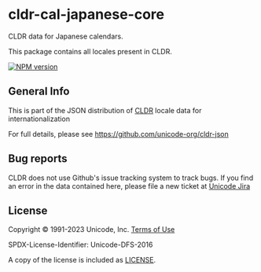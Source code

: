 # cldr-cal-japanese-core

CLDR data for Japanese calendars.

This package contains all locales present in CLDR.


[![NPM version](https://img.shields.io/npm/v/cldr-cal-japanese-core.svg?style=flat)](https://www.npmjs.org/package/cldr-cal-japanese-core)

## General Info

This is part of the JSON distribution of [CLDR](https://cldr.unicode.org/)
locale data for internationalization

For full details, please see <https://github.com/unicode-org/cldr-json>

## Bug reports

CLDR does not use Github's issue tracking system to track bugs.  If you find an error in
the data contained here, please file a new ticket at [Unicode Jira](https://unicode-org.atlassian.net/projects/CLDR/issues)

## License

Copyright © 1991-2023 Unicode, Inc.
[Terms of Use](http://www.unicode.org/copyright.html)

SPDX-License-Identifier: Unicode-DFS-2016

A copy of the license is included as [LICENSE](./LICENSE).
